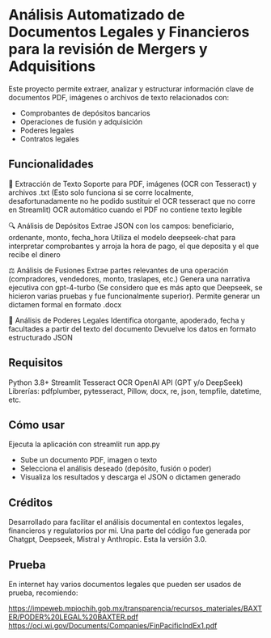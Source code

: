 # Análisis Automatizado de Documentos Legales y Financieros para la revisión de Mergers y Adquisitions
Este proyecto permite extraer, analizar y estructurar información clave de documentos PDF, imágenes o archivos de texto relacionados con:

* Comprobantes de depósitos bancarios
* Operaciones de fusión y adquisición
* Poderes legales
* Contratos legales

## Funcionalidades
📄 Extracción de Texto
Soporte para PDF, imágenes (OCR con Tesseract) y archivos .txt (Esto solo funciona si se corre localmente, desafortunadamente no he podido sustituir el OCR tesseract que no corre en Streamlit)
OCR automático cuando el PDF no contiene texto legible

🔍 Análisis de Depósitos
Extrae JSON con los campos: beneficiario, ordenante, monto, fecha_hora
Utiliza el modelo deepseek-chat para interpretar comprobantes y arroja la hora de pago, el que deposita y el que recibe el dinero

⚖️ Análisis de Fusiones
Extrae partes relevantes de una operación (compradores, vendedores, monto, traslapes, etc.)
Genera una narrativa ejecutiva con gpt-4-turbo (Se considero que es más apto que Deepseek, se hicieron varias pruebas y fue funcionalmente superior).
Permite generar un dictamen formal en formato .docx

🧾 Análisis de Poderes Legales
Identifica otorgante, apoderado, fecha y facultades a partir del texto del documento
Devuelve los datos en formato estructurado JSON

## Requisitos
Python 3.8+
Streamlit
Tesseract OCR
OpenAI API (GPT y/o DeepSeek)
Librerías: pdfplumber, pytesseract, Pillow, docx, re, json, tempfile, datetime, etc.

## Cómo usar
Ejecuta la aplicación con streamlit run app.py
* Sube un documento PDF, imagen o texto
* Selecciona el análisis deseado (depósito, fusión o poder)
* Visualiza los resultados y descarga el JSON o dictamen generado

## Créditos
Desarrollado para facilitar el análisis documental en contextos legales, financieros y regulatorios por mi. Una parte del código fue generada por Chatgpt, Deepseek, Mistral y Anthropic. Esta la versión 3.0.

## Prueba
En internet hay varios documentos legales que pueden ser usados de prueba, recomiendo:

https://impeweb.mpiochih.gob.mx/transparencia/recursos_materiales/BAXTER/PODER%20LEGAL%20BAXTER.pdf 
https://oci.wi.gov/Documents/Companies/FinPacificIndEx1.pdf
